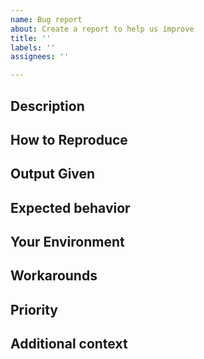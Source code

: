 ```yaml
---
name: Bug report
about: Create a report to help us improve
title: ''
labels: ''
assignees: ''

---
```

<!-- Feel free to remove sections marked optional if they are not relevant. The other sections, please fill out. See also https://github.com/Mathics3/mathics-core/blob/master/REPORTING-BUGS.md -->

## Description

<!-- Please add a clear and concise description of the bug. Try to reduce the bug to the minimum   expression that exhibits the bug.
     For example, if an expression occurs with several terms, can these be removed and the bug still appear? If so, we would like the reduced, simpler expression.

      If the expression can be written in SymPy, does SymPy also exhibit the problem?
-->

## How to Reproduce

<!--
Steps to reproduce the behavior.

For Django:
1. Go to ...
2. Enter ....
2. Click on ....
3. Scroll down to '....'
4. See error

For a command-line environment:

$mathics -c 'E ^ (Pi I)'  # adjust expression E ^ (Pi I) for the specific bug

-->

## Output Given

<!--
Please include not just the error message but all output leading to the message, which includes echoing input and messages up to the error.
For a command-line environment, include the command invocation and all the output produced.

If this is too long, then try narrowing the problem to something short.
-->


## Expected behavior

<!-- Add a clear and concise description of what you expected to happen. -->

## Your Environment

<!-- _This information can be helpful...

**All: Mathics version, Installed Python Python packages.

In addition

**Desktop (please complete the following information):**
 - OS: [e.g. iOS]
 - Browser [e.g. chrome, safari]

**Smartphone (please complete the following information):**
 - Device: [e.g. iPhone6]
 - OS: [e.g. iOS8.1]
 - Browser [e.g. stock browser, safari]

If you are using a command-line interface, the relevant information is posted when you enter the mathics or mathicsscript.

If you are using Django http://localhost/about provides this information, which you can cut and paste.
 -->

## Workarounds

<!-- If there is a workaround for the problem, describe that here. -->

## Priority

<!-- If this is blocking some important activity, let us know what activity it blocks. -->

## Additional context

<!--
This is optional. Please add any other context about the problem here or special environment setup.
-->
